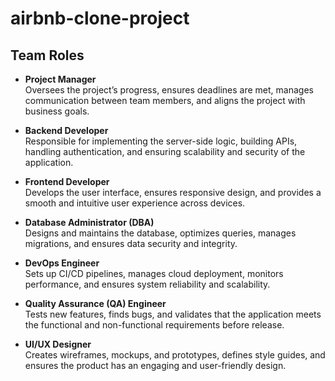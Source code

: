 # airbnb-clone-project

## Team Roles

- **Project Manager**  
  Oversees the project’s progress, ensures deadlines are met, manages communication between team members, and aligns the project with business goals.

- **Backend Developer**  
  Responsible for implementing the server-side logic, building APIs, handling authentication, and ensuring scalability and security of the application.

- **Frontend Developer**  
  Develops the user interface, ensures responsive design, and provides a smooth and intuitive user experience across devices.

- **Database Administrator (DBA)**  
  Designs and maintains the database, optimizes queries, manages migrations, and ensures data security and integrity.

- **DevOps Engineer**  
  Sets up CI/CD pipelines, manages cloud deployment, monitors performance, and ensures system reliability and scalability.

- **Quality Assurance (QA) Engineer**  
  Tests new features, finds bugs, and validates that the application meets the functional and non-functional requirements before release.

- **UI/UX Designer**  
  Creates wireframes, mockups, and prototypes, defines style guides, and ensures the product has an engaging and user-friendly design.
